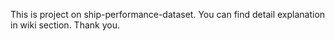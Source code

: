 This is project on ship-performance-dataset. You can find detail explanation in wiki section. Thank you. 
